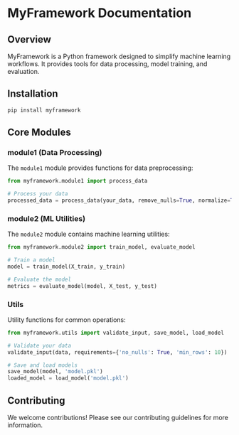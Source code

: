 # MyFramework Documentation

## Overview

MyFramework is a Python framework designed to simplify machine learning workflows. It provides tools for data processing, model training, and evaluation.

## Installation

```bash
pip install myframework
```

## Core Modules

### module1 (Data Processing)

The `module1` module provides functions for data preprocessing:

```python
from myframework.module1 import process_data

# Process your data
processed_data = process_data(your_data, remove_nulls=True, normalize=True)
```

### module2 (ML Utilities)

The `module2` module contains machine learning utilities:

```python
from myframework.module2 import train_model, evaluate_model

# Train a model
model = train_model(X_train, y_train)

# Evaluate the model
metrics = evaluate_model(model, X_test, y_test)
```

### Utils

Utility functions for common operations:

```python
from myframework.utils import validate_input, save_model, load_model

# Validate your data
validate_input(data, requirements={'no_nulls': True, 'min_rows': 10})

# Save and load models
save_model(model, 'model.pkl')
loaded_model = load_model('model.pkl')
```

## Contributing

We welcome contributions! Please see our contributing guidelines for more information. 
